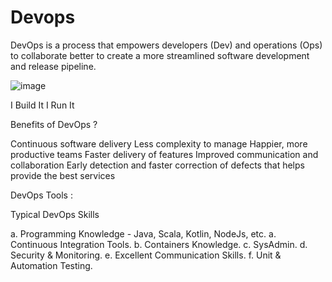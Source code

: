 # Devops

DevOps is a process that empowers developers (Dev) and operations (Ops) to collaborate better to create a more streamlined software development and release pipeline.

![image](https://user-images.githubusercontent.com/32206611/94373850-0d516d00-0100-11eb-903b-09af24280702.png)

I Build It I Run It

Benefits of DevOps ?

Continuous software delivery
Less complexity to manage
Happier, more productive teams
Faster delivery of features
Improved communication and collaboration
Early detection and faster correction of defects that helps provide the best services

DevOps Tools :



Typical DevOps Skills 

a. Programming Knowledge - Java, Scala, Kotlin, NodeJs, etc.
a. Continuous Integration Tools.
b. Containers Knowledge.
c. SysAdmin.
d. Security & Monitoring.
e. Excellent Communication Skills.
f. Unit & Automation Testing.




